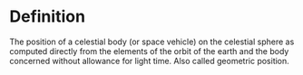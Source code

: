 # Definition

The position of a celestial body (or space vehicle) on the celestial
sphere as computed directly from the elements of the orbit of the earth
and the body concerned without allowance for light time. Also called
geometric position.

